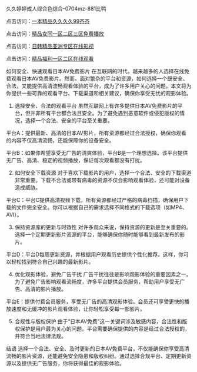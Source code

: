 
久久婷婷成人综合色综合-0704mz-881比鸭


点击访问：<a href="https://gsd-agv.pages.dev/">一本精品久久久久99齐齐</a>

点击访问：<a href="https://tfda.pages.dev/">精品女同一区二区三区免费播放</a>

点击访问：<a href="https://bsdf-5f5.pages.dev/">日韩精品亚洲专区在线影视</a>

点击访问：<a href="https://fdhf-454.pages.dev/">精品福利一区二区在线观看</a>



如何安全、快速观看日本AV免费影片
在互联网的时代，越来越多的人选择在线免费观看日本AV免费影片。然而，面对繁杂的平台和资源，如何选择一个既安全、合法，又能提供高清流畅观看体验的平台，成为了许多用户关心的问题。本文将为你提供一些可靠的观看平台、下载渠道和相关建议，确保你享受无忧的观影体验。

1. 选择安全、合法的观看平台
虽然互联网上有许多提供日本AV免费影片的平台，但并非所有平台都合法且安全。为了避免遇到恶意软件或侵犯版权的情况，选择一个合法、安全的平台至关重要。

平台A：提供最新、高清的日本AV影片，所有资源都经过合法授权，确保你观看的内容不仅高清流畅，还能保障你的设备安全。

平台B：如果你希望享受无广告的清爽体验，平台B是一个理想选择。该平台提供无广告、高清、稳定的视频播放，保证每次观看都没有打扰。

2. 如何安全下载资源
对于喜欢下载影片的用户，选择一个合法、安全的下载渠道非常重要。下载不合法或带有病毒的资源不仅会影响观看体验，还可能对设备造成威胁。

平台C：平台C提供高清视频下载，所有资源都经过严格的病毒扫描，确保用户下载的文件完全安全。你可以根据自己的需求选择不同格式的下载选项（如MP4、AVI）。

3. 保持资源库的更新与时效性
对许多观众来说，保持资源的更新是至关重要的。选择一个定期更新影片资源的平台，能够确保你随时能够看到最新发布的影片。

平台D：平台D每周更新资源，并根据用户观看历史提供个性化推荐。这样，你可以轻松找到符合自己兴趣的最新影片。

4. 优化观影体验，避免广告干扰
广告干扰往往是影响观影体验的重要因素之一。为了避免广告影响观看流畅度，许多平台提供会员服务，帮助用户享受无广告、高清的影片播放。

平台E：提供付费会员服务，享受无广告的高清观影体验。会员还可享受更快的播放速度和无缓冲的影片观看体验，让你轻松享受每一部影片。

5. 合规性与版权保护
由于“日本AV免费”这一关键词涉及敏感内容，合法性和版权保护是用户最为关心的问题。平台需要确保提供的内容是经过合法授权的，并符合当地法律法规。

结语
选择一个合法、安全、及时更新的日本AV免费平台，不仅能确保你享受高清流畅的影片资源，还能避免安全隐患和版权纠纷。通过选择合规平台、定期更新资源以及提供无广告服务，你将获得最佳的观影体验。











<span style="display:none;">[Canonical link]( https://github.com/fin20250704/fin10 ）</span>
